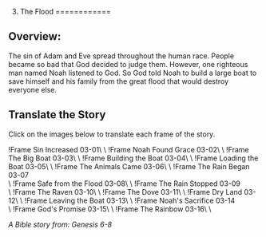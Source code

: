 3. The Flood
============

Overview:
---------

The sin of Adam and Eve spread throughout the human race. People became so
bad that God decided to judge them. However, one righteous man named Noah
listened to God. So God told Noah to build a large boat to save himself
and his family from the great flood that would destroy everyone else.

Translate the Story
-------------------

Click on the images below to translate each frame of the story.

!Frame
 Sin Increased 03-01\ \ !Frame Noah Found Grace 03-02\ \ !Frame The Big
 Boat 03-03\ \ !Frame Building the Boat 03-04\ \ !Frame Loading the Boat
 03-05\ \ !Frame The Animals Came 03-06\ \ !Frame The Rain Began 03-07\
 \ !Frame Safe from the Flood 03-08\ \ !Frame The Rain Stopped 03-09\
 \ !Frame The Raven 03-10\ \ !Frame The Dove 03-11\ \ !Frame Dry Land
 03-12\ \ !Frame Leaving the Boat 03-13\ \ !Frame Noah's Sacrifice 03-14\
 \ !Frame God's Promise 03-15\ \ !Frame The Rainbow 03-16\ \

*A Bible story from: Genesis 6-8*


